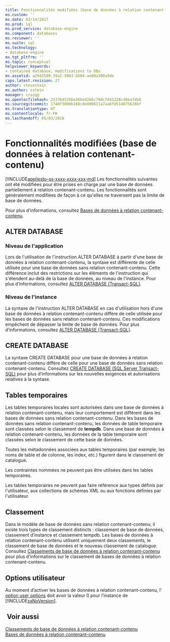 ```yaml
---
title: Fonctionnalités modifiées (base de données à relation contenant-contenu) | Microsoft Docs
ms.custom: ''
ms.date: 03/14/2017
ms.prod: sql
ms.prod_service: database-engine
ms.component: databases
ms.reviewer: ''
ms.suite: sql
ms.technology:
- database-engine
ms.tgt_pltfrm: ''
ms.topic: conceptual
helpviewer_keywords:
- contained database, modifications to DBs
ms.assetid: a2942509-39a2-4903-b504-ae80a300a9de
caps.latest.revision: 27
author: stevestein
ms.author: sstein
manager: craigg
ms.openlocfilehash: 2337b4535be26bed2b6c780cf845228c48eafdb6
ms.sourcegitcommit: 1740f3090b168c0e809611a7aa6fd514075616bf
ms.translationtype: HT
ms.contentlocale: fr-FR
ms.lasthandoff: 05/03/2018
---
```

# <a name="modified-features-contained-database"></a>Fonctionnalités modifiées (base de données à relation contenant-contenu)
[!INCLUDE[appliesto-ss-xxxx-xxxx-xxx-md](../../includes/appliesto-ss-xxxx-xxxx-xxx-md.md)]
  Les fonctionnalités suivantes ont été modifiées pour être prises en charge par une base de données partiellement à relation contenant-contenu. Les fonctionnalités sont généralement modifiées de façon à ce qu'elles ne traversent pas la limite de base de données.  
  
 Pour plus d’informations, consultez [Bases de données à relation contenant-contenu](../../relational-databases/databases/contained-databases.md).  
  
## <a name="alter-database"></a>ALTER DATABASE  
  
### <a name="application-level"></a>Niveau de l'application  
 Lors de l'utilisation de l'instruction ALTER DATABASE à partir d'une base de données à relation contenant-contenu, la syntaxe est différente de celle utilisée pour une base de données sans relation contenant-contenu. Cette différence inclut des restrictions sur les éléments de l'instruction qui s'étendent au-delà de la base de données, au niveau de l'instance. Pour plus d’informations, consultez [ALTER DATABASE &#40;Transact-SQL&#41;](../../t-sql/statements/alter-database-transact-sql.md).  
  
### <a name="instance-level"></a>Niveau de l'instance  
 La syntaxe de l'instruction ALTER DATABASE en cas d'utilisation hors d'une base de données à relation contenant-contenu diffère de celle utilisée pour les bases de données sans relation contenant-contenu. Ces modifications empêchent de dépasser la limite de base de données. Pour plus d’informations, consultez [ALTER DATABASE &#40;Transact-SQL&#41;](../../t-sql/statements/alter-database-transact-sql.md).  
  
## <a name="create-database"></a>CREATE DATABASE  
 La syntaxe CREATE DATABASE pour une base de données à relation contenant-contenu diffère de celle pour une base de données sans relation contenant-contenu. Consultez [CREATE DATABASE &#40;SQL Server Transact-SQL&#41;](../../t-sql/statements/create-database-sql-server-transact-sql.md) pour plus d’informations sur les nouvelles exigences et autorisations relatives à la syntaxe.  
  
## <a name="temporary-tables"></a>Tables temporaires  
 Les tables temporaires locales sont autorisées dans une base de données à relation contenant-contenu, mais leur comportement est différent dans les bases de données sans relation contenant-contenu. Dans les bases de données sans relation contenant-contenu, les données de table temporaire sont classées selon le classement de **tempdb**. Dans une base de données à relation contenant-contenu, les données de la table temporaire sont classées selon le classement de cette base de données.  
  
 Toutes les métadonnées associées aux tables temporaires (par exemple, les noms de table et de colonne, les index, etc.) figurent dans le classement de catalogue.  
  
 Les contraintes nommées ne peuvent pas être utilisées dans les tables temporaires.  
  
 Les tables temporaires ne peuvent pas faire référence aux types définis par l'utilisateur, aux collections de schémas XML ou aux fonctions définies par l'utilisateur.  
  
## <a name="collation"></a>Classement  
 Dans le modèle de base de données sans relation contenant-contenu, il existe trois types de classement distincts : classement de base de données, classement d’instance et classement tempdb. Les bases de données à relation contenant-contenu utilisent uniquement deux classements, le classement de base de données et le nouveau classement de catalogue. Consultez [Classements de base de données à relation contenant-contenu](../../relational-databases/databases/contained-database-collations.md) pour plus d’informations sur le classement de bases de données à relation contenant-contenu.  
  
## <a name="user-options"></a>Options utilisateur  
 Au moment d’activer les bases de données à relation contenant-contenu, l’ [option user options](../../database-engine/configure-windows/configure-the-user-options-server-configuration-option.md) doit avoir la valeur 0 pour l’instance de [!INCLUDE[ssNoVersion](../../includes/ssnoversion-md.md)].  
  
## <a name="see-also"></a> Voir aussi  
 [Classements de base de données à relation contenant-contenu](../../relational-databases/databases/contained-database-collations.md)   
 [Bases de données à relation contenant-contenu](../../relational-databases/databases/contained-databases.md)  
  
  
